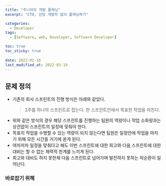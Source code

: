 ```yaml
---
title: "주니어의 개발 플래닝"
excerpt: "CTO, 선임 개발자 없이 플래닝하기"

categories:
  - Developer
tags:
  - [Software, web, Developer, Software Developer]

toc: true
toc_sticky: true
 
date: 2022-02-16
last_modified_at: 2022-03-19
---
```


## 문제 정의
- 기존의 회사 스프린트의 진행 방식은 아래와 같았다.
  > 2주를 하나의 스프린트로 잡는다.
  > 한 스프린트안에서 목표한 작업을 마친다.
- 위와 같은 방식의 경우 해당 스프린트를 진행하는 팀원의 역량이나 작업 소화량과는 상관없이 스프린트의 일정에 맞춰야 한다.
- 목표치 작업을 수행할 수 있는 역량이 되지 않는다면 팀원은 일정안에 작업을 마치기 위해 모든 시간을 거기에 쏟게 된다.
- 여차저차 일정을 맞춰다고 해도 이번 스프린트에 대한 회고와 다음 스프린트에 대한 대비는 할 수 없는 체력적 한계를 느끼게 된다.
- 회고와 대비도 하지 못한체 다음 스프린트로 넘어가며 발전하지 못하는 악순환이 일어난다.




### 바로잡기 위해
  


